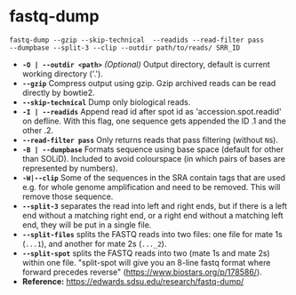 # fastq-dump

```
fastq-dump --gzip --skip-technical  --readids --read-filter pass 
--dumpbase --split-3 --clip --outdir path/to/reads/ SRR_ID
```

- **`-O | --outdir <path>`** *(Optional)* Output directory, default is current working directory
 ('.').
- **`--gzip`** Compress output using gzip. Gzip archived reads can be read directly by bowtie2.
- **`--skip-technical`** Dump only biological reads.
- **`-I | --readids`** Append read id after spot id as 'accession.spot.readid' on 
defline. With this flag, one sequence gets appended the ID .1 and the other .2.
- **`--read-filter pass`** Only returns reads that pass filtering (without `N`s).
- **`-B | --dumpbase`** Formats sequence using base space (default for other than 
SOLiD). Included to avoid colourspace (in which pairs of bases are represented by numbers).
- **`-W|--clip`** Some of the sequences in the SRA contain tags that are used e.g. for whole genome amplification and need to be removed. This will remove those sequence.
- **`--split-3`** separates the read into left and right ends, but if there is a left end without a matching right end, or a right end without a matching left end, they will be put in a single file.
- **`--split-files`** splits the FASTQ reads into two files: one file for mate 1s (`...1`), and another for mate 2s (`..._2`).
- **`--split-spot`** splits the FASTQ reads into two (mate 1s and mate 2s) within one file. "split-spot will give you an 8-line fastq format where forward precedes reverse" (<https://www.biostars.org/p/178586/>).
- **Reference:** <https://edwards.sdsu.edu/research/fastq-dump/>
